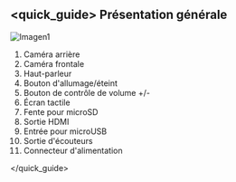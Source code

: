 ## <quick_guide> Présentation générale

![Imagen1](	http://static.energysistem.com/images/manuals/39935/53980401b9a92.jpg)
1. Caméra arrière
2. Caméra frontale
3. Haut-parleur
4. Bouton d'allumage/éteint
5. Bouton de contrôle de volume +/-
6. Écran tactile
7. Fente pour microSD
8. Sortie HDMI
9. Entrée pour microUSB
10. Sortie d'écouteurs
11. Connecteur d'alimentation

</quick_guide>
